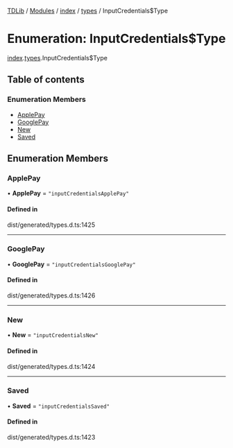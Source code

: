 [TDLib](../README.md) / [Modules](../modules.md) / [index](../modules/index.md) / [types](../modules/index.types.md) / InputCredentials$Type

# Enumeration: InputCredentials$Type

[index](../modules/index.md).[types](../modules/index.types.md).InputCredentials$Type

## Table of contents

### Enumeration Members

- [ApplePay](index.types.InputCredentials_Type.md#applepay)
- [GooglePay](index.types.InputCredentials_Type.md#googlepay)
- [New](index.types.InputCredentials_Type.md#new)
- [Saved](index.types.InputCredentials_Type.md#saved)

## Enumeration Members

### ApplePay

• **ApplePay** = ``"inputCredentialsApplePay"``

#### Defined in

dist/generated/types.d.ts:1425

___

### GooglePay

• **GooglePay** = ``"inputCredentialsGooglePay"``

#### Defined in

dist/generated/types.d.ts:1426

___

### New

• **New** = ``"inputCredentialsNew"``

#### Defined in

dist/generated/types.d.ts:1424

___

### Saved

• **Saved** = ``"inputCredentialsSaved"``

#### Defined in

dist/generated/types.d.ts:1423
